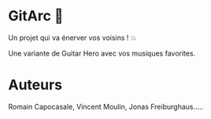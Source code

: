 # GitArc :guitar:

Un projet qui va énerver vos voisins ! :boom:

Une variante de Guitar Hero avec vos musiques favorites.


# Auteurs
Romain Capocasale, Vincent Moulin, Jonas Freiburghaus.....
